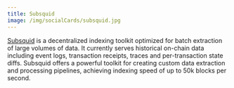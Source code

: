 ```yaml
---
title: Subsquid
image: /img/socialCards/subsquid.jpg
---
```


[Subsquid](https://subsquid.io/) is a decentralized indexing toolkit optimized for batch extraction of large volumes of data. It currently serves historical on-chain data including event logs, transaction receipts, traces and per-transaction state diffs. Subsquid offers a powerful toolkit for creating custom data extraction and processing pipelines, achieving indexing speed of up to 50k blocks per second.
